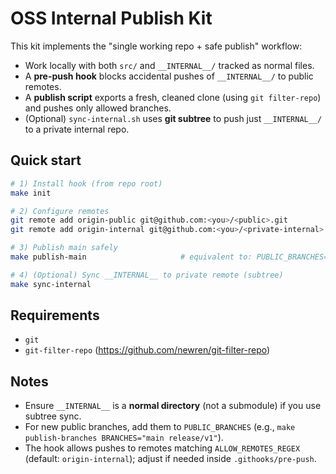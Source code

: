 # OSS Internal Publish Kit

This kit implements the "single working repo + safe publish" workflow:
- Work locally with both `src/` and `__INTERNAL__/` tracked as normal files.
- A **pre-push hook** blocks accidental pushes of `__INTERNAL__/` to public remotes.
- A **publish script** exports a fresh, cleaned clone (using `git filter-repo`) and pushes only allowed branches.
- (Optional) `sync-internal.sh` uses **git subtree** to push just `__INTERNAL__/` to a private internal repo.

## Quick start
```bash
# 1) Install hook (from repo root)
make init

# 2) Configure remotes
git remote add origin-public git@github.com:<you>/<public>.git           # public
git remote add origin-internal git@github.com:<you>/<private-internal>.git  # optional

# 3) Publish main safely
make publish-main                     # equivalent to: PUBLIC_BRANCHES="main" scripts/publish.sh

# 4) (Optional) Sync __INTERNAL__ to private remote (subtree)
make sync-internal
```

## Requirements
- `git`
- `git-filter-repo` (https://github.com/newren/git-filter-repo)

## Notes
- Ensure `__INTERNAL__` is a **normal directory** (not a submodule) if you use subtree sync.
- For new public branches, add them to `PUBLIC_BRANCHES` (e.g., `make publish-branches BRANCHES="main release/v1"`).
- The hook allows pushes to remotes matching `ALLOW_REMOTES_REGEX` (default: `origin-internal`); adjust if needed inside `.githooks/pre-push`.
